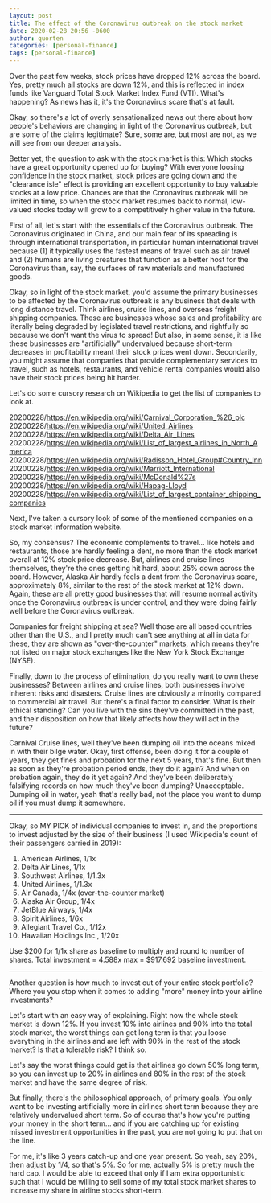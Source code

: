 ```yaml
---
layout: post
title: The effect of the Coronavirus outbreak on the stock market
date: 2020-02-28 20:56 -0600
author: quorten
categories: [personal-finance]
tags: [personal-finance]
---
```


Over the past few weeks, stock prices have dropped 12% across the
board.  Yes, pretty much all stocks are down 12%, and this is
reflected in index funds like Vanguard Total Stock Market Index Fund
(VTI).  What's happening?  As news has it, it's the Coronavirus scare
that's at fault.

Okay, so there's a lot of overly sensationalized news out there about
how people's behaviors are changing in light of the Coronavirus
outbreak, but are some of the claims legitimate?  Sure, some are, but
most are not, as we will see from our deeper analysis.

Better yet, the question to ask with the stock market is this: Which
stocks have a great opportunity opened up for buying?  With everyone
loosing confidence in the stock market, stock prices are going down
and the "clearance isle" effect is providing an excellent opportunity
to buy valuable stocks at a low price.  Chances are that the
Coronavirus outbreak will be limited in time, so when the stock market
resumes back to normal, low-valued stocks today will grow to a
competitively higher value in the future.

First of all, let's start with the essentials of the Coronavirus
outbreak.  The Coronavirus originated in China, and our main fear of
its spreading is through international transportation, in particular
human international travel because (1) it typically uses the fastest
means of travel such as air travel and (2) humans are living creatures
that function as a better host for the Coronavirus than, say, the
surfaces of raw materials and manufactured goods.

<!-- more -->

Okay, so in light of the stock market, you'd assume the primary
businesses to be affected by the Coronavirus outbreak is any business
that deals with long distance travel.  Think airlines, cruise lines,
and overseas freight shipping companies.  These are businesses whose
sales and profitability are literally being degraded by legislated
travel restrictions, and rightfully so because we don't want the virus
to spread!  But also, in some sense, it is like these businesses are
"artificially" undervalued because short-term decreases in
profitability meant their stock prices went down.  Secondarily, you
might assume that companies that provide complementary services to
travel, such as hotels, restaurants, and vehicle rental companies
would also have their stock prices being hit harder.

Let's do some cursory research on Wikipedia to get the list of
companies to look at.

20200228/https://en.wikipedia.org/wiki/Carnival_Corporation_%26_plc  
20200228/https://en.wikipedia.org/wiki/United_Airlines  
20200228/https://en.wikipedia.org/wiki/Delta_Air_Lines  
20200228/https://en.wikipedia.org/wiki/List_of_largest_airlines_in_North_America  
20200228/https://en.wikipedia.org/wiki/Radisson_Hotel_Group#Country_Inn  
20200228/https://en.wikipedia.org/wiki/Marriott_International  
20200228/https://en.wikipedia.org/wiki/McDonald%27s  
20200228/https://en.wikipedia.org/wiki/Hapag-Lloyd  
20200228/https://en.wikipedia.org/wiki/List_of_largest_container_shipping_companies

Next, I've taken a cursory look of some of the mentioned companies on
a stock market information website.

So, my consensus?  The economic complements to travel... like hotels
and restaurants, those are hardly feeling a dent, no more than the
stock market overall at 12% stock price decrease.  But, airlines and
cruise lines themselves, they're the ones getting hit hard, about 25%
down across the board.  However, Alaska Air hardly feels a dent from
the Coronavirus scare, approximately 8%, similar to the rest of the
stock market at 12% down.  Again, these are all pretty good businesses
that will resume normal activity once the Coronavirus outbreak is
under control, and they were doing fairly well before the Coronavirus
outbreak.

Companies for freight shipping at sea?  Well those are all based
countries other than the U.S., and I pretty much can't see anything at
all in data for these, they are shown as "over-the-counter" markets,
which means they're not listed on major stock exchanges like the New
York Stock Exchange (NYSE).

Finally, down to the process of elimination, do you really want to own
these businesses?  Between airlines and cruise lines, both businesses
involve inherent risks and disasters.  Cruise lines are obviously a
minority compared to commercial air travel.  But there's a final
factor to consider.  What is their ethical standing?  Can you live
with the sins they've committed in the past, and their disposition on
how that likely affects how they will act in the future?

Carnival Cruise lines, well they've been dumping oil into the oceans
mixed in with their bilge water.  Okay, first offense, been doing it
for a couple of years, they get fines and probation for the next 5
years, that's fine.  But then as soon as they're probation period
ends, they do it again?  And when on probation again, they do it yet
again?  And they've been deliberately falsifying records on how much
they've been dumping?  Unacceptable.  Dumping oil in water, yeah
that's really bad, not the place you want to dump oil if you must dump
it somewhere.

----------

Okay, so MY PICK of individual companies to invest in, and the
proportions to invest adjusted by the size of their business (I used
Wikipedia's count of their passengers carried in 2019):

1. American Airlines, 1/1x
2. Delta Air Lines, 1/1x
3. Southwest Airlines, 1/1.3x
4. United Airlines, 1/1.3x
5. Air Canada, 1/4x (over-the-counter market)
6. Alaska Air Group, 1/4x
7. JetBlue Airways, 1/4x
8. Spirit Airlines, 1/6x
9. Allegiant Travel Co., 1/12x
10. Hawaiian Holdings Inc., 1/20x

Use $200 for 1/1x share as baseline to multiply and round to number of
shares.  Total investment = 4.588x max = $917.692 baseline investment.

----------

Another question is how much to invest out of your entire stock
portfolio?  Where you you stop when it comes to adding "more" money
into your airline investments?

Let's start with an easy way of explaining.  Right now the whole stock
market is down 12%.  If you invest 10% into airlines and 90% into the
total stock market, the worst things can get long term is that you
loose everything in the airlines and are left with 90% in the rest of
the stock market?  Is that a tolerable risk?  I think so.

Let's say the worst things could get is that airlines go down 50% long
term, so you can invest up to 20% in airlines and 80% in the rest of
the stock market and have the same degree of risk.

But finally, there's the philosophical approach, of primary goals.
You only want to be investing artificially more in airlines short term
because they are relatively undervalued short term.  So of course
that's how you're putting your money in the short term... and if you
are catching up for existing missed investment opportunities in the
past, you are not going to put that on the line.

For me, it's like 3 years catch-up and one year present.  So yeah, say
20%, then adjust by 1/4, so that's 5%.  So for me, actually 5% is
pretty much the hard cap.  I would be able to exceed that only if I am
extra opportunistic such that I would be willing to sell some of my
total stock market shares to increase my share in airline stocks
short-term.
